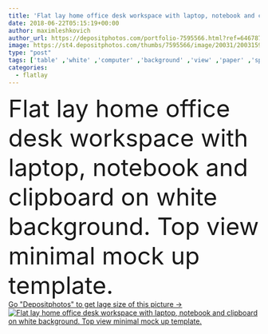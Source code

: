 ```yaml
---
title: 'Flat lay home office desk workspace with laptop, notebook and clipboard on white background. Top view minimal mock up template.'
date: 2018-06-22T05:15:19+00:00
author: maximleshkovich
author_url: https://depositphotos.com/portfolio-7595566.html?ref=64678756
image: https://st4.depositphotos.com/thumbs/7595566/image/20031/200315902/api_thumb_450.jpg?forcejpeg=true
type: "post"
tags: ['table' ,'white' ,'computer' ,'background' ,'view' ,'paper' ,'space' ,'business' ,'empty' ,'art' ,'female' ,'up' ,'modern' ,'office' ,'lay' ,'blank' ,'text' ,'home' ,'keyboard' ,'laptop' ,'flat' ,'lifestyle' ,'work' ,'desk' ,'clean' ,'pencil' ,'template' ,'styled' ,'top' ,'artist' ,'header' ,'social' ,'workspace' ,'hero' ,'stationery' ,'minimalism' ,'calligraphy' ,'blog' ,'clipboard' ,'minimal' ,'mockup' ,'mock' ,'freelance' ,'blog background' ,'flatlay' ]
categories: 
  - flatlay
---
```

<div aling="center">
            <font size="60"> Flat lay home office desk workspace with laptop, notebook and clipboard on white background. Top view minimal mock up template.</font>   
</div>
<div>
    <a href='https://depositphotos.com/200315902/stock-photo-flat-lay-home-office-desk.html?ref=64678756' target=_blank > Go "Depositphotos" to get lage size of this picture ->
        <img href='https://depositphotos.com/200315902/stock-photo-flat-lay-home-office-desk.html?ref=64678756' src='https://st4.depositphotos.com/7595566/20031/i/950/depositphotos_200315902-stock-photo-flat-lay-home-office-desk.jpg?forcejpeg=true' alt='Flat lay home office desk workspace with laptop, notebook and clipboard on white background. Top view minimal mock up template.' >
    </a>
</div>
